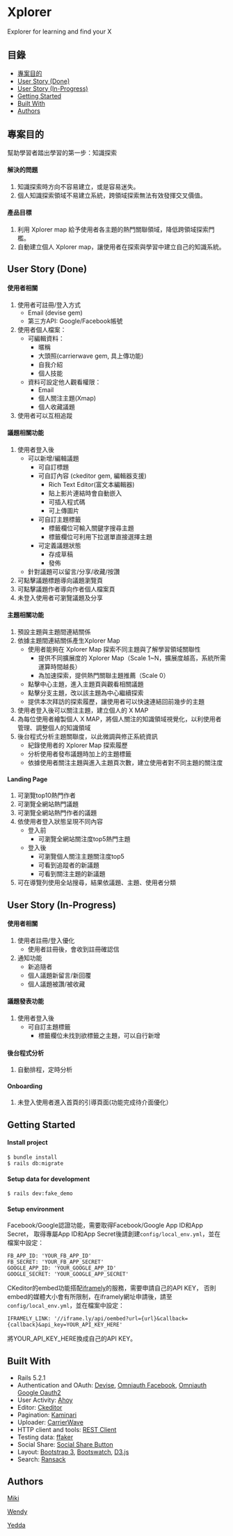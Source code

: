 # Xplorer
Explorer for learning and find your X

## 目錄
* [專案目的](#專案目的)
* [User Story (Done)](#user-story-done)
* [User Story (In-Progress)](#user-story-in-progress)
* [Getting Started](#getting-started)
* [Built With](#built-with)
* [Authors](#authors)

## 專案目的
幫助學習者踏出學習的第一步：知識探索
#### 解決的問題
1. 知識探索時方向不容易建立，或是容易迷失。
2. 個人知識探索領域不易建立系統，跨領域探索無法有效發揮交叉價值。
#### 產品目標
1. 利用 Xplorer map 給予使用者各主題的熱門關聯領域，降低跨領域探索門檻。
2. 自動建立個人 Xplorer map，讓使用者在探索與學習中建立自己的知識系統。

## User Story (Done)
#### 使用者相關
1. 使用者可註冊/登入方式
    * Email (devise gem)
    * 第三方API: Google/Facebook帳號
2. 使用者個人檔案：
    * 可編輯資料：
      * 暱稱
      * 大頭照(carrierwave gem, 具上傳功能)
      * 自我介紹
      * 個人技能
    * 資料可設定他人觀看權限：
      * Email
      * 個人關注主題(Xmap)
      * 個人收藏議題
3. 使用者可以互相追蹤

#### 議題相關功能
1. 使用者登入後
    * 可以新增/編輯議題
      * 可自訂標題
      * 可自訂內容 (ckeditor gem, 編輯器支援)
        * Rich Text Editor(富文本編輯器)
        * 貼上影片連結時會自動嵌入
        * 可插入程式碼
        * 可上傳圖片
      * 可自訂主題標籤
        * 標籤欄位可輸入關鍵字搜尋主題
        * 標籤欄位可利用下拉選單直接選擇主題
      * 可定義議題狀態
        * 存成草稿
        * 發佈
    * 針對議題可以留言/分享/收藏/按讚
2. 可點擊議題標題導向議題瀏覽頁
3. 可點擊議題作者導向作者個人檔案頁
4. 未登入使用者可瀏覽議題及分享

#### 主題相關功能
1. 預設主題與主題間連結關係
2. 依據主題間連結關係產生Xplorer Map
   * 使用者能夠在 Xplorer Map 探索不同主題與了解學習領域關聯性
      * 提供不同擴展度的 Xplorer Map（Scale 1~N，擴展度越高，系統所需運算時間越長）
      * 為加速探索，提供熱門關聯主題推薦（Scale 0）
   * 點擊中心主題，進入主題頁與觀看相關議題
   * 點擊分支主題，改以該主題為中心繼續探索
   * 提供本次拜訪的探索履歷，讓使用者可以快速連結回前幾步的主題
3. 使用者登入後可以關注主題，建立個人的 X MAP
4. 為每位使用者繪製個人 X MAP，將個人關注的知識領域視覺化，以利使用者管理、調整個人的知識領域
5. 後台程式分析主題關聯度，以此微調與修正系統資訊
   * 紀錄使用者的 Xplorer Map 探索履歷
   * 分析使用者發布議題時加上的主題標籤
   * 依據使用者關注主題與進入主題頁次數，建立使用者對不同主題的關注度

#### Landing Page
1. 可瀏覽top10熱門作者
2. 可瀏覽全網站熱門議題
3. 可瀏覽全網站熱門作者的議題
4. 依使用者登入狀態呈現不同內容
   * 登入前
      * 可瀏覽全網站關注度top5熱門主題
   * 登入後
      * 可瀏覽個人關注主題關注度top5
      * 可看到追蹤者的新議題
      * 可看到關注主題的新議題
5. 可在導覽列使用全站搜尋，結果依議題、主題、使用者分類
    
## User Story (In-Progress)
#### 使用者相關
1. 使用者註冊/登入優化  
    * 使用者註冊後，會收到註冊確認信
2. 通知功能
    * 新追隨者
    * 個人議題新留言/新回覆
    * 個人議題被讚/被收藏

#### 議題發表功能
1. 使用者登入後
    * 可自訂主題標籤
        * 標籤欄位未找到欲標籤之主題，可以自行新增

#### 後台程式分析
1. 自動排程，定時分析

#### Onboarding
1. 未登入使用者進入首頁的引導頁面(功能完成待介面優化）

## Getting Started
#### Install project
```
$ bundle install
$ rails db:migrate
```
#### Setup data for development
```
$ rails dev:fake_demo
```
#### Setup environment
Facebook/Google認證功能，需要取得Facebook/Google App ID和App Secret，
取得專屬App ID和App Secret後請創建`config/local_env.yml`，並在檔案中設定：
```
FB_APP_ID: 'YOUR_FB_APP_ID'
FB_SECRET: 'YOUR_FB_APP_SECRET'
GOOGLE_APP_ID: 'YOUR_GOOGLE_APP_ID'
GOOGLE_SECRET: 'YOUR_GOOGLE_APP_SECRET'
```
CKeditor的embed功能搭配[iframely](https://iframely.com/)的服務，需要申請自己的API KEY，
否則embed的媒體大小會有所限制，在iframely網址申請後，請至`config/local_env.yml`，並在檔案中設定：
```
IFRAMELY_LINK: '//iframe.ly/api/oembed?url={url}&callback={callback}&api_key=YOUR_API_KEY_HERE'
```
將YOUR_API_KEY_HERE換成自己的API KEY。

## Built With
* Rails 5.2.1
* Authentication and OAuth: [Devise](https://github.com/plataformatec/devise), [Omniauth Facebook](https://github.com/mkdynamic/omniauth-facebook), [Omniauth Google Oauth2](https://github.com/zquestz/omniauth-google-oauth2)
* User Activity: [Ahoy](https://github.com/ankane/ahoy)
* Editor: [Ckeditor](https://github.com/galetahub/ckeditor)
* Pagination: [Kaminari](https://github.com/kaminari/kaminari)
* Uploader: [CarrierWave](https://github.com/carrierwaveuploader/carrierwave)
* HTTP client and tools: [REST Client](https://github.com/rest-client/rest-client)
* Testing data: [ffaker](https://github.com/ffaker/ffaker)
* Social Share: [Social Share Button](https://github.com/huacnlee/social-share-button)
* Layout: [Bootstrap 3](https://github.com/twbs/bootstrap-sass), [Bootswatch](https://github.com/maxim/bootswatch-rails), [D3.js](https://d3js.org/)
* Search: [Ransack](https://github.com/activerecord-hackery/ransack)

## Authors
[Miki](https://github.com/miki770420)

[Wendy](https://github.com/wu790616)

[Yedda](https://github.com/yeddachuang)
